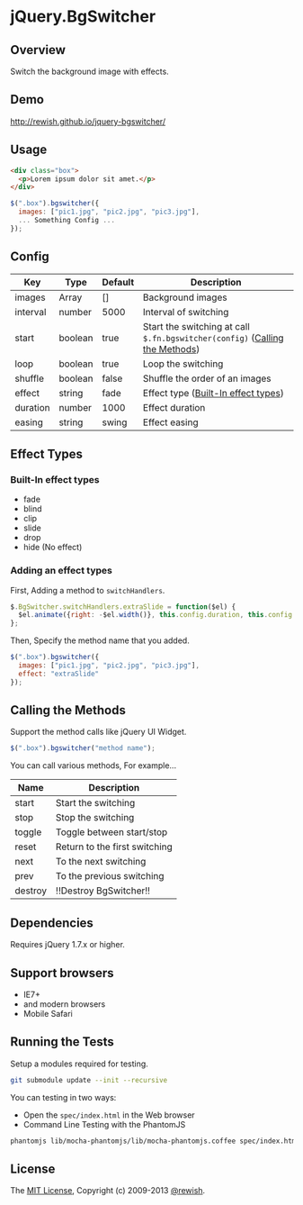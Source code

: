 jQuery.BgSwitcher
=========================

Overview
-------------------------

Switch the background image with effects.

Demo
-------------------------

http://rewish.github.io/jquery-bgswitcher/

Usage
-------------------------

```html
<div class="box">
  <p>Lorem ipsum dolor sit amet.</p>
</div>
```

```js
$(".box").bgswitcher({
  images: ["pic1.jpg", "pic2.jpg", "pic3.jpg"],
  ... Something Config ...
});
```

Config
-------------------------

| Key      | Type    | Default | Description |
| -------- | ------- | ------- | ------------|
| images   | Array   | []      | Background images |
| interval | number  | 5000    | Interval of switching |
| start    | boolean | true    | Start the switching at call `$.fn.bgswitcher(config)` ([Calling the Methods](#calling-the-methods)) |
| loop     | boolean | true    | Loop the switching |
| shuffle  | boolean | false   | Shuffle the order of an images |
| effect   | string  | fade    | Effect type ([Built-In effect types](#built-in-effect-types)) |
| duration | number  | 1000    | Effect duration |
| easing   | string  | swing   | Effect easing |

Effect Types
-------------------------

### Built-In effect types

* fade
* blind
* clip
* slide
* drop
* hide (No effect)

### Adding an effect types

First, Adding a method to `switchHandlers`.

```js
$.BgSwitcher.switchHandlers.extraSlide = function($el) {
  $el.animate({right: -$el.width()}, this.config.duration, this.config.easing);
};
```

Then, Specify the method name that you added.

```js
$(".box").bgswitcher({
  images: ["pic1.jpg", "pic2.jpg", "pic3.jpg"],
  effect: "extraSlide"
});
```

Calling the Methods
-------------------------

Support the method calls like jQuery UI Widget.

```js
$(".box").bgswitcher("method name");
```

You can call various methods, For example...

| Name    | Description |
| ------- | ----------- |
| start   | Start the switching |
| stop    | Stop the switching |
| toggle  | Toggle between start/stop |
| reset   | Return to the first switching |
| next    | To the next switching |
| prev    | To the previous switching |
| destroy | !!Destroy BgSwitcher!! |

Dependencies
-------------------------

Requires jQuery 1.7.x or higher.

Support browsers
-------------------------

* IE7+
* and modern browsers
* Mobile Safari

Running the Tests
-------------------------

Setup a modules required for testing.

```sh
git submodule update --init --recursive
```

You can testing in two ways:

* Open the `spec/index.html` in the Web browser
* Command Line Testing with the PhantomJS

```sh
phantomjs lib/mocha-phantomjs/lib/mocha-phantomjs.coffee spec/index.html
```

License
-------------------------

The [MIT License](https://github.com/rewish/jquery-bgswitcher/README.md), Copyright (c) 2009-2013 [@rewish](https://github.com/rewish).
